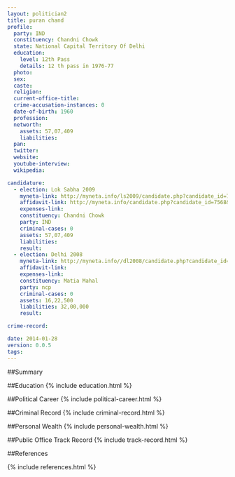 ```yaml
---
layout: politician2
title: puran chand
profile: 
  party: IND
  constituency: Chandni Chowk
  state: National Capital Territory Of Delhi
  education: 
    level: 12th Pass
    details: 12 th pass in 1976-77
  photo: 
  sex: 
  caste: 
  religion: 
  current-office-title: 
  crime-accusation-instances: 0
  date-of-birth: 1960
  profession: 
  networth: 
    assets: 57,07,409
    liabilities: 
  pan: 
  twitter: 
  website: 
  youtube-interview: 
  wikipedia: 

candidature: 
  - election: Lok Sabha 2009
    myneta-link: http://myneta.info/ls2009/candidate.php?candidate_id=7568
    affidavit-link: http://myneta.info/candidate.php?candidate_id=7568&scan=original
    expenses-link: 
    constituency: Chandni Chowk 
    party: IND
    criminal-cases: 0
    assets: 57,07,409
    liabilities: 
    result:  
  - election: Delhi 2008
    myneta-link: http://myneta.info//dl2008/candidate.php?candidate_id=150
    affidavit-link: 
    expenses-link: 
    constituency: Matia Mahal 
    party: ncp
    criminal-cases: 0
    assets: 16,22,500
    liabilities: 32,00,000
    result:  

crime-record: 

date: 2014-01-28
version: 0.0.5
tags: 
---
```

##Summary


##Education
{% include education.html %}


##Political Career
{% include political-career.html %}


##Criminal Record
{% include criminal-record.html %}


##Personal Wealth
{% include personal-wealth.html %}


##Public Office Track Record
{% include track-record.html %}


##References


{% include references.html %}